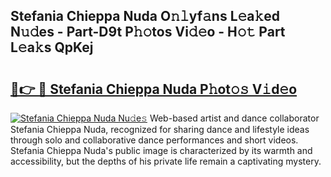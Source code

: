 ## Stefania Chieppa Nuda O𝚗𝚕yf𝚊ns L𝚎a𝚔ed N𝚞𝚍es - Part-D9t P𝚑𝚘tos Vi𝚍𝚎o - H𝚘𝚝 Part L𝚎a𝚔s QpKej

# <h2><a href="http://kfeolx.oniu.top/?m=Stefania+Chieppa+Nuda">🔗👉 🔴 Stefania Chieppa Nuda P𝚑ot𝚘𝚜 V𝚒d𝚎o</a></h2>

[![Stefania Chieppa Nuda Nu𝚍e𝚜](https://i.imgur.com/0qMVB7G.gif)](http://kfeolx.oniu.top/?m=Stefania+Chieppa+Nuda)
Web-based artist and dance collaborator Stefania Chieppa Nuda, recognized for sharing dance and lifestyle ideas through solo and collaborative dance performances and short videos. Stefania Chieppa Nuda's public image is characterized by its warmth and accessibility, but the depths of his private life remain a captivating mystery.  
